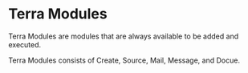 # **Terra Modules**


Terra Modules are modules that are always available to be added and executed.

Terra Modules consists of Create, Source, Mail, Message, and Docue.